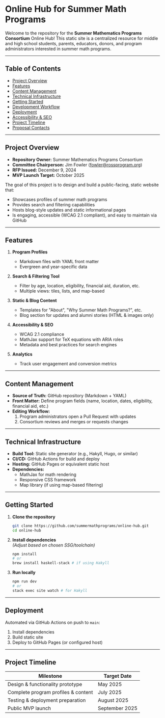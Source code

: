 # Online Hub for Summer Math Programs

Welcome to the repository for the **Summer Mathematics Programs Consortium** Online Hub! This static site is a centralized resource for middle and high school students, parents, educators, donors, and program administrators interested in summer math programs.

---

## Table of Contents

- [Project Overview](#project-overview)
- [Features](#features)
- [Content Management](#content-management)
- [Technical Infrastructure](#technical-infrastructure)
- [Getting Started](#getting-started)
- [Development Workflow](#development-workflow)
- [Deployment](#deployment)
- [Accessibility & SEO](#accessibility--seo)
- [Project Timeline](#project-timeline)
- [Proposal Contacts](#proposal-contacts)

---

## Project Overview

- **Repository Owner:** Summer Mathematics Programs Consortium
- **Committee Chairperson:** Jim Fowler (<fowler@rossprogram.org>)
- **RFP Issued:** December 9, 2024
- **MVP Launch Target:** October 2025

The goal of this project is to design and build a public-facing, static website that:

- Showcases profiles of summer math programs
- Provides search and filtering capabilities
- Hosts blog-style updates and static informational pages
- Is engaging, accessible (WCAG 2.1 compliant), and easy to maintain via GitHub

---

## Features

1. **Program Profiles**  
   - Markdown files with YAML front matter
   - Evergreen and year-specific data

2. **Search & Filtering Tool**  
   - Filter by age, location, eligibility, financial aid, duration, etc.
   - Multiple views: tiles, lists, and map-based

3. **Static & Blog Content**  
   - Templates for "About", "Why Summer Math Programs?", etc.
   - Blog section for updates and alumni stories (HTML & images only)

4. **Accessibility & SEO**  
   - WCAG 2.1 compliance
   - MathJax support for TeX equations with ARIA roles
   - Metadata and best practices for search engines

5. **Analytics**  
   - Track user engagement and conversion metrics

---

## Content Management

- **Source of Truth:** GitHub repository (Markdown + YAML)
- **Front Matter:** Define program fields (name, location, dates, eligibility, financial aid, etc.)
- **Editing Workflow:**  
  1. Program administrators open a Pull Request with updates
  2. Consortium reviews and merges or requests changes

---

## Technical Infrastructure

- **Build Tool:** Static site generator (e.g., Hakyll, Hugo, or similar)
- **CI/CD:** GitHub Actions for build and deploy
- **Hosting:** GitHub Pages or equivalent static host
- **Dependencies:**  
  - MathJax for math rendering  
  - Responsive CSS framework  
  - Map library (if using map-based filtering)

---

## Getting Started

1. **Clone the repository**
   ```bash
   git clone https://github.com/summermathprograms/online-hub.git
   cd online-hub
   ```

2. **Install dependencies**  
   _(Adjust based on chosen SSG/toolchain)_
   ```bash
   npm install
   # or
   brew install haskell-stack # if using Hakyll
   ```

3. **Run locally**
   ```bash
   npm run dev
   # or
   stack exec site watch # for Hakyll
   ```

---

## Deployment

Automated via GitHub Actions on push to `main`:

1. Install dependencies
2. Build static site
3. Deploy to GitHub Pages (or configured host)

---

## Project Timeline

| Milestone                                | Target Date       |
|------------------------------------------|-------------------|
| Design & functionality prototype         | May 2025          |
| Complete program profiles & content      | July 2025         |
| Testing & deployment preparation         | August 2025       |
| Public MVP launch                        | September 2025    |
